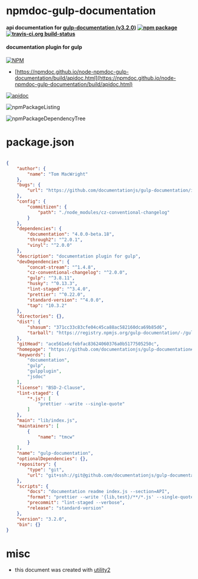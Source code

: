 # npmdoc-gulp-documentation

#### api documentation for  [gulp-documentation (v3.2.0)](https://github.com/documentationjs/gulp-documentation#readme)  [![npm package](https://img.shields.io/npm/v/npmdoc-gulp-documentation.svg?style=flat-square)](https://www.npmjs.org/package/npmdoc-gulp-documentation) [![travis-ci.org build-status](https://api.travis-ci.org/npmdoc/node-npmdoc-gulp-documentation.svg)](https://travis-ci.org/npmdoc/node-npmdoc-gulp-documentation)

#### documentation plugin for gulp

[![NPM](https://nodei.co/npm/gulp-documentation.png?downloads=true&downloadRank=true&stars=true)](https://www.npmjs.com/package/gulp-documentation)

- [https://npmdoc.github.io/node-npmdoc-gulp-documentation/build/apidoc.html](https://npmdoc.github.io/node-npmdoc-gulp-documentation/build/apidoc.html)

[![apidoc](https://npmdoc.github.io/node-npmdoc-gulp-documentation/build/screenCapture.buildCi.browser.%252Ftmp%252Fbuild%252Fapidoc.html.png)](https://npmdoc.github.io/node-npmdoc-gulp-documentation/build/apidoc.html)

![npmPackageListing](https://npmdoc.github.io/node-npmdoc-gulp-documentation/build/screenCapture.npmPackageListing.svg)

![npmPackageDependencyTree](https://npmdoc.github.io/node-npmdoc-gulp-documentation/build/screenCapture.npmPackageDependencyTree.svg)



# package.json

```json

{
    "author": {
        "name": "Tom MacWright"
    },
    "bugs": {
        "url": "https://github.com/documentationjs/gulp-documentation/issues"
    },
    "config": {
        "commitizen": {
            "path": "./node_modules/cz-conventional-changelog"
        }
    },
    "dependencies": {
        "documentation": "4.0.0-beta.18",
        "through2": "^2.0.1",
        "vinyl": "^2.0.0"
    },
    "description": "documentation plugin for gulp",
    "devDependencies": {
        "concat-stream": "^1.4.8",
        "cz-conventional-changelog": "^2.0.0",
        "gulp": "^3.8.11",
        "husky": "^0.13.3",
        "lint-staged": "^3.4.0",
        "prettier": "^0.22.0",
        "standard-version": "^4.0.0",
        "tap": "10.3.2"
    },
    "directories": {},
    "dist": {
        "shasum": "371cc33c83cfe04c45ca88ac582160dca69b85d6",
        "tarball": "https://registry.npmjs.org/gulp-documentation/-/gulp-documentation-3.2.0.tgz"
    },
    "gitHead": "ace561e6cfebfac83624060376a0b5177505250c",
    "homepage": "https://github.com/documentationjs/gulp-documentation#readme",
    "keywords": [
        "documentation",
        "gulp",
        "gulpplugin",
        "jsdoc"
    ],
    "license": "BSD-2-Clause",
    "lint-staged": {
        "*.js": [
            "prettier --write --single-quote"
        ]
    },
    "main": "lib/index.js",
    "maintainers": [
        {
            "name": "tmcw"
        }
    ],
    "name": "gulp-documentation",
    "optionalDependencies": {},
    "repository": {
        "type": "git",
        "url": "git+ssh://git@github.com/documentationjs/gulp-documentation.git"
    },
    "scripts": {
        "docs": "documentation readme index.js --section=API",
        "format": "prettier --write '{lib,test}/**/*.js' --single-quote",
        "precommit": "lint-staged --verbose",
        "release": "standard-version"
    },
    "version": "3.2.0",
    "bin": {}
}
```



# misc
- this document was created with [utility2](https://github.com/kaizhu256/node-utility2)
